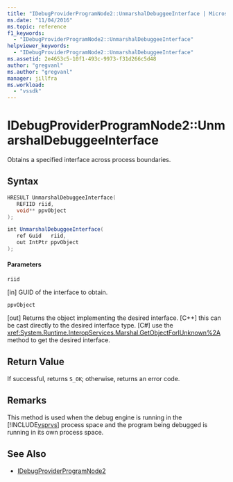 ```yaml
---
title: "IDebugProviderProgramNode2::UnmarshalDebuggeeInterface | Microsoft Docs"
ms.date: "11/04/2016"
ms.topic: reference
f1_keywords:
  - "IDebugProviderProgramNode2::UnmarshalDebuggeeInterface"
helpviewer_keywords:
  - "IDebugProviderProgramNode2::UnmarshalDebuggeeInterface"
ms.assetid: 2e4653c5-10f1-493c-9973-f31d266c5d48
author: "gregvanl"
ms.author: "gregvanl"
manager: jillfra
ms.workload:
  - "vssdk"
---
```

# IDebugProviderProgramNode2::UnmarshalDebuggeeInterface
Obtains a specified interface across process boundaries.

## Syntax

```cpp
HRESULT UnmarshalDebuggeeInterface(
   REFIID riid,
   void** ppvObject
);
```

```csharp
int UnmarshalDebuggeeInterface(
   ref Guid   riid,
   out IntPtr ppvObject
);
```

#### Parameters
 `riid`

 [in] GUID of the interface to obtain.

 `ppvObject`

 [out] Returns the object implementing the desired interface. [C++] this can be cast directly to the desired interface type. [C#] use the <xref:System.Runtime.InteropServices.Marshal.GetObjectForIUnknown%2A> method to get the desired interface.

## Return Value
 If successful, returns `S_OK`; otherwise, returns an error code.

## Remarks
 This method is used when the debug engine is running in the [!INCLUDE[vsprvs](../../../code-quality/includes/vsprvs_md.md)] process space and the program being debugged is running in its own process space.

## See Also
- [IDebugProviderProgramNode2](../../../extensibility/debugger/reference/idebugproviderprogramnode2.md)